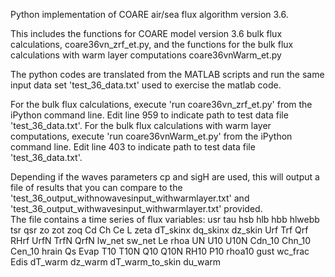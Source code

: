 Python implementation of COARE air/sea flux algorithm version 3.6.

This includes the functions for COARE model version 3.6 bulk flux calculations, coare36vn_zrf_et.py,
and the functions for the bulk flux calculations with warm layer computations coare36vnWarm_et.py

The python codes are translated from the MATLAB scripts and run the same input data set 'test_36_data.txt' used to exercise the matlab code. 

For the bulk flux calculations, execute 'run coare36vn_zrf_et.py' from the iPython command line. Edit line 959 to indicate path to test data file 'test_36_data.txt'. 
For the bulk flux calculations with warm layer computations, execute 'run coare36vnWarm_et.py' from the iPython command line. Edit line 403 to indicate path to test data file 'test_36_data.txt'. 

Depending if the waves parameters cp and sigH are used, this will output a file of results that you can compare to the 'test_36_output_withnowavesinput_withwarmlayer.txt' and 'test_36_output_withwavesinput_withwarmlayer.txt' provided.  
The file contains a time series of flux variables: 
usr	tau	hsb	hlb	hbb	hlwebb	tsr	qsr	zo	zot	zoq	Cd	Ch	Ce	L	zeta	dT_skinx	dq_skinx	dz_skin	Urf	Trf	Qrf	RHrf	UrfN	TrfN	QrfN	lw_net	sw_net	Le	rhoa	UN	U10	U10N	Cdn_10	Chn_10	Cen_10	hrain	Qs	Evap	T10	T10N	Q10	Q10N	RH10	P10	rhoa10	gust	wc_frac	Edis	dT_warm	dz_warm	dT_warm_to_skin	du_warm



